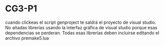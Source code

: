 # CG3-P1

cuando clickeas el script genproject te saldrá el proyecto de visual studio.
No añadas librerías usando la interfaz gráfica de visual studio porque esas dependencias se perderan.
Todas esas librerías deben incluirse editando el archivo premake5.lua
